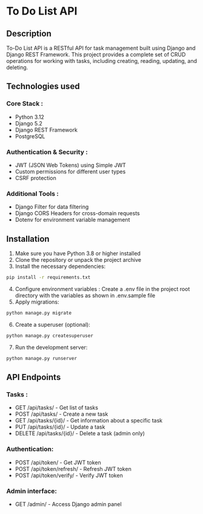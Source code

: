 # To Do List API

## Description
To-Do List API is a RESTful API for task management built using Django 
and Django REST Framework. This project provides a complete set of CRUD 
operations for working with tasks, including creating, reading, updating, 
and deleting.

## Technologies used

### Core Stack :
  - Python 3.12
  - Django 5.2
  - Django REST Framework
  - PostgreSQL

### Authentication & Security :
  - JWT (JSON Web Tokens) using Simple JWT
  - Custom permissions for different user types
  - CSRF protection

### Additional Tools :
  - Django Filter for data filtering
  - Django CORS Headers for cross-domain requests
  - Dotenv for environment variable management

## Installation

1. Make sure you have Python 3.8 or higher installed
2. Clone the repository or unpack the project archive
3. Install the necessary dependencies:
```bash
pip install -r requirements.txt
```
4. Configure environment variables :
Create a .env file in the project root directory with the 
variables as shown in .env.sample file
5. Apply migrations:
```bash
python manage.py migrate
```
6. Create a superuser (optional): 
```bash
python manage.py createsuperuser
```
7. Run the development server:
```bash
python manage.py runserver
```

## API Endpoints

### Tasks :
- GET /api/tasks/ - Get list of tasks
- POST /api/tasks/ - Create a new task
- GET /api/tasks/{id}/ - Get information about a specific task
- PUT /api/tasks/{id}/ - Update a task
- DELETE /api/tasks/{id}/ - Delete a task (admin only)

### Authentication:
- POST /api/token/ - Get JWT token
- POST /api/token/refresh/ - Refresh JWT token
- POST /api/token/verify/ - Verify JWT token

### Admin interface:
- GET /admin/ - Access Django admin panel
